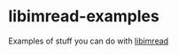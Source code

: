 # libimread-examples
Examples of stuff you can do with [libimread](https://github.com/fish2000/libimread)
